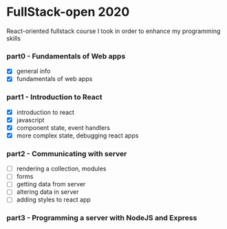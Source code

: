 # FullStack-open 2020
React-oriented fullstack course I took in order to enhance my programming skills

### part0 - Fundamentals of Web apps
- [x] general info
- [x] fundamentals of web apps

### part1 - Introduction to React
- [x] introduction to react
- [x] javascript
- [x] component state, event handlers
- [x] more complex state, debugging react apps

### part2 - Communicating with server
- [ ] rendering a collection, modules
- [ ] forms
- [ ] getting data from server
- [ ] altering data in server
- [ ] adding styles to react app

### part3 - Programming a server with NodeJS and Express
